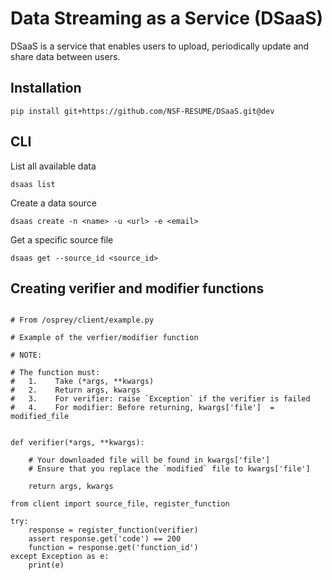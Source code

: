 # Data Streaming as a Service (DSaaS)

DSaaS is a service that enables users to upload, periodically update and share data between users.

## Installation

```
pip install git+https://github.com/NSF-RESUME/DSaaS.git@dev
```

## CLI

List all available data
```
dsaas list
```

Create a data source
```
dsaas create -n <name> -u <url> -e <email>
```

Get a specific source file
```
dsaas get --source_id <source_id>
```

## Creating verifier and modifier functions

```

# From /osprey/client/example.py

# Example of the verfier/modifier function

# NOTE:

# The function must:
#   1.    Take (*args, **kwargs)
#   2.    Return args, kwargs
#   3.    For verifier: raise `Exception` if the verifier is failed
#   4.    For modifier: Before returning, kwargs['file']  = modified_file


def verifier(*args, **kwargs):

    # Your downloaded file will be found in kwargs['file']
    # Ensure that you replace the `modified` file to kwargs['file']

    return args, kwargs

from client import source_file, register_function

try:
    response = register_function(verifier)
    assert response.get('code') == 200
    function = response.get('function_id')
except Exception as e:
    print(e)

```
